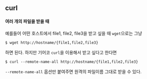 curl
----

#### 여러 개의 파일을 받을 때
예를들어 어떤 호스트에서 file1, file2, file3을 받고 싶을 때 `wget`으로는 그냥

```
$ wget http://hostname/{file1,file2,file3}
```

하면 된다.
하지만 기어코 `curl`을 이용해서 받고 싶다고 한다면

```
$ curl --remote-name-all http://hostname/{file1,file2,file3}
```

`--remote-name-all` 옵션만 붙여주면 원격의 파일이름 그대로 받을 수 있다.

